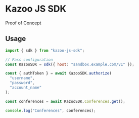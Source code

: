 # Kazoo JS SDK

Proof of Concept

## Usage

```javascript
import { sdk } from "kazoo-js-sdk";

// Pass configuration
const KazooSDK = sdk({ host: "sandbox.example.com/v1" });

const { authToken } = await KazooSDK.authorize(
  "username",
  "password",
  "account_name"
);

const conferences = await KazooSDK.Conferences.get();

console.log("Conferences", conferences);
```
